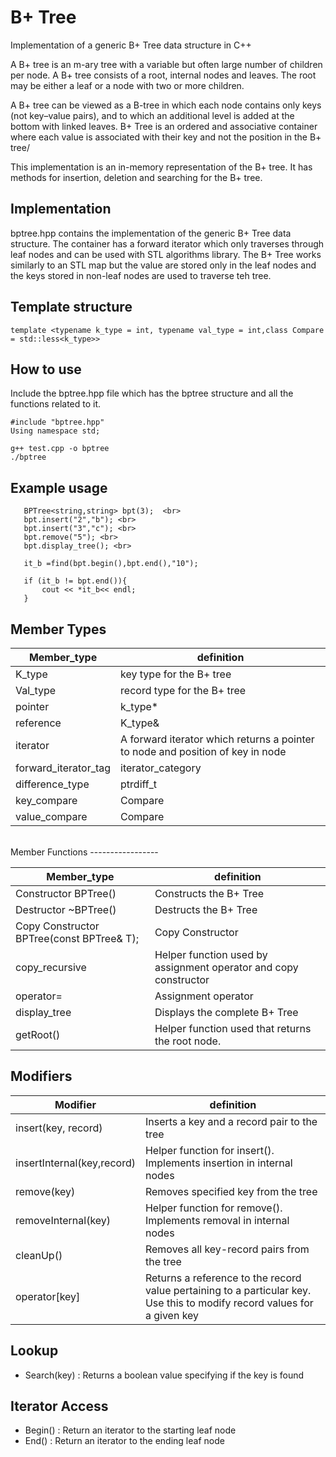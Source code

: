 B+ Tree
========

Implementation of a generic B+ Tree data structure in C++

A B+ tree is an m-ary tree with a variable but often large number of children per node. A B+ tree consists of a root, internal nodes and leaves. The root may be either a leaf or a node with two or more children.

A B+ tree can be viewed as a B-tree in which each node contains only keys (not key–value pairs), and to which an additional level is added at the bottom with linked leaves. B+ Tree is an ordered and associative container where each value is associated with their key and not the position in the B+ tree/

This implementation is an in-memory representation of the B+ tree. It has methods for insertion, deletion and searching for the B+ tree.



Implementation
---------------

bptree.hpp contains the implementation of the generic B+ Tree data structure.
The container has a forward iterator which only traverses through leaf nodes and can be used with STL algorithms library.
The B+ Tree works similarly to an STL map but the value are stored only in the leaf nodes and the keys stored in non-leaf nodes are used to traverse teh tree.


Template structure
--------------------
```
template <typename k_type = int, typename val_type = int,class Compare = std::less<k_type>> 
```

How to use
-------------
Include the bptree.hpp file which  has the bptree structure and all the functions related to it.

```
#include "bptree.hpp"
Using namespace std;

g++ test.cpp -o bptree
./bptree
```


Example usage
---------------

```
   BPTree<string,string> bpt(3);  <br>
   bpt.insert("2","b"); <br>
   bpt.insert("3","c"); <br>
   bpt.remove("5"); <br>
   bpt.display_tree(); <br>
 
   it_b =find(bpt.begin(),bpt.end(),"10");
 
   if (it_b != bpt.end()){
       cout << *it_b<< endl;
   }
```

Member Types
--------------

|Member_type				|	definition                                                                   |
|---------------------------|--------------------------------------------------------------------------------|
|K_type					    |	key type for the B+ tree                                                     |
|Val_type				    |	record type for the B+ tree                                                  |
|pointer                    |k_type*                                                                         |
|reference                  |K_type&                                                                         |
|iterator                   | A forward iterator which returns a pointer to node and position of key in node|
|forward_iterator_tag       |iterator_category                                                               |
|difference_type            |ptrdiff_t                                                                       |
|key_compare                |Compare                                                                         |
|value_compare              |Compare                                                                         |

<br>
Member Functions
----------------- 

|Member_type				               |	definition                                                  |
|------------------------------------------|----------------------------------------------------------------|
|Constructor BPTree()                      |Constructs the B+ Tree                                          |
|Destructor ~BPTree()                      |Destructs the B+ Tree                                           |
|Copy Constructor BPTree(const BPTree& T); |Copy Constructor                                                |
|copy_recursive                            |Helper function used by assignment operator and copy constructor|
|operator=                                 |Assignment operator                                             |
|display_tree                              |Displays the complete B+ Tree                                   |
|getRoot()                                 |Helper function used that returns the root node.                |

Modifiers
-----------

|Modifier				    |	definition                                                         |
|---------------------------|----------------------------------------------------------------------|
insert(key, record)         |  Inserts a key and a record pair to the tree                         |
insertInternal(key,record)  |  Helper function for insert(). Implements insertion in internal nodes|
remove(key)                 |  Removes specified key from the tree                                 |
removeInternal(key)         |  Helper function for remove(). Implements removal in internal nodes  |
cleanUp()                   |  Removes all key-record pairs from the tree                          |
operator[key]               |  Returns a reference to the record value pertaining to a particular key. Use this to modify record values for a given key|

Lookup
-----------
 * Search(key) : Returns a boolean value specifying if the key is found


Iterator Access
------------------

* Begin() : Return an iterator to the starting leaf node
* End() : Return an iterator to the ending leaf node

